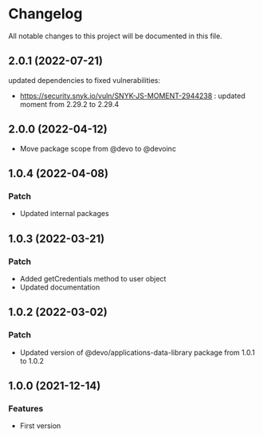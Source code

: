 # Changelog

All notable changes to this project will be documented in this file.

## 2.0.1 (2022-07-21)

updated dependencies to fixed vulnerabilities:

- https://security.snyk.io/vuln/SNYK-JS-MOMENT-2944238 : updated moment from 2.29.2 to 2.29.4

## 2.0.0 (2022-04-12)

- Move package scope from @devo to @devoinc

## 1.0.4 (2022-04-08)

### Patch

- Updated internal packages

## 1.0.3 (2022-03-21)

### Patch

- Added getCredentials method to user object
- Updated documentation

## 1.0.2 (2022-03-02)

### Patch

- Updated version of @devo/applications-data-library package from 1.0.1 to 1.0.2

## 1.0.0 (2021-12-14)

### Features

- First version
